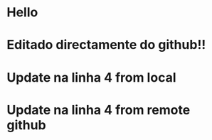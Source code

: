 # Hello

# Editado directamente do github!!
# Update na linha 4 from local
# Update na linha 4 from remote github
